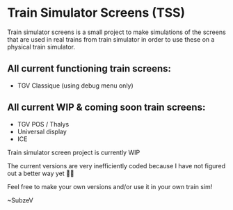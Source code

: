# Train Simulator Screens (TSS)
Train simulator screens is a small project to make simulations of the screens that are used in real trains from train simulator in order to use these on a physical train simulator.

## All current functioning train screens:
* TGV Classique (using debug menu only)

## All current WIP & coming soon train screens:
* TGV POS / Thalys
* Universal display
* ICE

Train simulator screen project is currently WIP

The current versions are very inefficiently coded because I have not figured out a better way yet 🤷‍♀️

Feel free to make your own versions and/or use it in your own train sim!

~SubzeV
